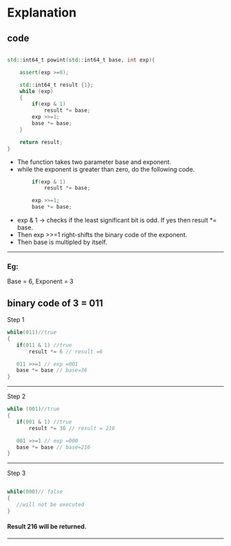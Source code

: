 # Explanation

## code
```cpp

std::int64_t powint(std::int64_t base, int exp){

    assert(exp >=0);

    std::int64_t result {1};
    while (exp)
	{
        if(exp & 1)
            result *= base;
        exp >>=1;
        base *= base;
    }

    return result;
}
 ```

 - The function takes two parameter base and exponent.
 - while the exponent is greater than zero, do the following code.

```cpp
        if(exp & 1)
            result *= base;

        exp >>=1;
        base *= base;
```
- exp & 1 -> checks if the least significant bit is odd. If yes then result *= base.
- Then exp >>=1 right-shifts the binary code of the exponent.
- Then base is multipled by itself.

---
### Eg:

Base = 6, Exponent = 3

binary code of 3 = 011
---
Step 1
 
 ```cpp
 while(011)//true
 {
    if(011 & 1) //true
        result *= 6 // result =6

    011 >>=1 // exp =001
    base *= base // base=36
 }
 ```
---

Step 2
 
 ```cpp
 while (001)//true
 {
    if(001 & 1) //true
        result *= 36 // result = 216

    001 >>=1 // exp =000
    base *= base // base=216
 }
 ```
---

Step 3
 
 ```cpp
 
 while(000)// false
 {
    //will not be executed
 }
 ```
 #### Result 216 will be returned.

 ---

